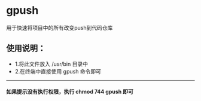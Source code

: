 # gpush
用于快速将项目中的所有改变push到代码仓库
## 使用说明：
* 1.将此文件放入 /usr/bin 目录中
* 2.在终端中直接使用 gpush 命令即可

---
#### 如果提示没有执行权限，执行 chmod 744 gpush 即可
